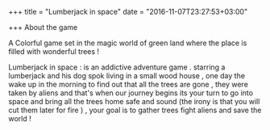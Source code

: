 +++
title = "Lumberjack in space"
date = "2016-11-07T23:27:53+03:00"

+++
About the game

A Colorful game set in the magic world of green land where the place is filled with wonderful trees !

Lumberjack in space : is an addictive adventure game . starring a lumberjack and his dog spok living in a small wood house , one day the wake up in the morning to find out that all the trees are gone , they were taken by aliens and that's when our journey begins its your turn to go into space and bring all the trees home safe and sound (the irony is that you will cut them later for fire ) , your goal is to gather trees fight aliens and save the world !
